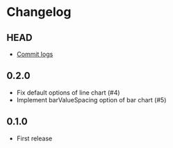 # Changelog

## HEAD

- [Commit logs](https://github.com/ruedap/d3-meets-chart.js/compare/0.2.0...master)

## 0.2.0

- Fix default options of line chart (#4)
- Implement barValueSpacing option of bar chart (#5)

## 0.1.0

- First release
